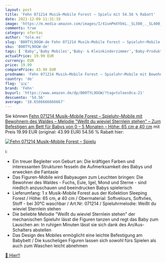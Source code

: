 ```yaml
---
layout: post
title: 'Fehn 071214 Musik–Mobile Forest – Spielu mit 54.56 % Rabatt'
date: 2021-12-09 11:31:19
image: 'https://m.media-amazon.com/images/I/41smPmXYbkL._SL500_._SL400_.jpg'
comments: true
category: ofertas
author: 'tole.es'
slug: 'B00TYL9OGW-de Fehn 071214 Musik–Mobile Forest – Spieluhr–Mobile mit...'
sku: 'B00TYL9OGW-de'
tags: [ 'Baby','Baby Mobiles','Baby- & Kleinkinderzimmer','Baby-Produkte','Dekoration für Baby- &  Kleinkinderzimmer','fehn', ]
actualPrice: 19.99 EUR
currency: EUR
price: 19.99
comparePrice: 43.99 EUR
prodname: 'Fehn 071214 Musik–Mobile Forest – Spieluhr–Mobile mit Bewohnern des Waldes – Melodie "Weißt du wieviel Sternlein stehen" – Zum Befestigen am Bett für Babys von 0 – 5 Monaten – Höhe: 65 cm  ø 40 cm'
country: 'de'
flag: '🇩🇪'
brand: 'Fehn'
buyurl: 'https://www.amazon.de/dp/B00TYL9OGW/?tag=tolees0ca-21'
descuento: '54.56'
average: '18.6566666666667'
---
```


Sie können [Fehn 071214 Musik–Mobile Forest – Spieluhr–Mobile mit Bewohnern des Waldes – Melodie "Weißt du wieviel Sternlein stehen" – Zum Befestigen am Bett für Babys von 0 – 5 Monaten – Höhe: 65 cm  ø 40 cm](https://www.amazon.de/dp/B00TYL9OGW/?tag=tolees0ca-21) mit Preis 19.99 EUR (original: 43.99 EUR) 54.56 % Rabatt hier:

[![Fehn 071214 Musik–Mobile Forest – Spielu](https://m.media-amazon.com/images/I/41smPmXYbkL._SL500_._SL400_.jpg)](https://www.amazon.de/dp/B00TYL9OGW/?tag=tolees0ca-21)

ℹ️:

- Ein treuer Begleiter von Geburt an: Die kräftigen Farben und interessanten Strukturen fesseln die Aufmerksamkeit des Babys und erwecken die Fantasie
- Das Figuren-Mobile wird Babyaugen zum Leuchten bringen: Die Bewohner des Waldes - Fuchs, Eule, Igel, Mond und Sterne - sind niedlich anzuschauen und beeindrucken Babys spielerisch
- Lieferumfang: 1 x Musik-Mobile Forest aus der Kollektion Sleeping Forest / Höhe: 65 cm, ø 40 cm / Obermaterial: Softvelours, Softvlies, Stoff - bei 30°C waschbar / Art.Nr: 071214 / Spieluhrmelodie: Weißt du wieviel Sternlein stehen
- Die beliebte Melodie "Weißt du wieviel Sternlein stehen" der mechanischen Spieluhr lässt die Figuren tanzen und regt das Baby zum Lauschen an: In ruhigen Minuten lässt sie sich dank des An/Aus-Schalters abstellen
- Das Design des Mobiles ermöglicht eine leichte Befestigung am Babybett / Die kuscheligen Figuren lassen sich sowohl fürs Spielen als auch zum Waschen leicht abnehmen

[🛒 Hier!!](https://www.amazon.de/dp/B00TYL9OGW/?tag=tolees0ca-21)
